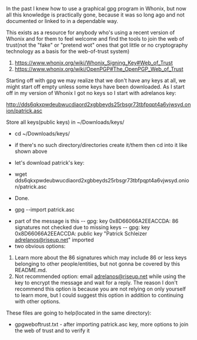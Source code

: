 In the past I knew how to use a graphical gpg program in Whonix, but now all this knowledge is practically gone, because it was so long ago and not documented or linked to in a dependable way.

This exists as a resource for anybody who's using a recent version of Whonix and for them to feel welcome and find the tools to join the web of trust(not the "fake" or "pretend wot" ones that got little or no cryptography technology as a basis for the web-of-trust system)

1. https://www.whonix.org/wiki/Whonix_Signing_Key#Web_of_Trust
2. https://www.whonix.org/wiki/OpenPGP#The_OpenPGP_Web_of_Trust

Starting off with gpg we may realize that we don't have any keys at all, we might start off empty unless some keys have been downloaded. As I start off in my version of Whonix I got no keys so I start with adrelanos key:

http://dds6qkxpwdeubwucdiaord2xgbbeyds25rbsgr73tbfpqpt4a6vjwsyd.onion/patrick.asc

Store all keys(public keys) in ~/Downloads/keys/
* cd ~/Downloads/keys/
- if there's no such directory/directories create it/them then cd into it like shown above

- let's download patrick's key: 
* wget dds6qkxpwdeubwucdiaord2xgbbeyds25rbsgr73tbfpqpt4a6vjwsyd.onion/patrick.asc
- Done.

* gpg --import patrick.asc
- part of the message is this
-- gpg: key 0x8D66066A2EEACCDA: 86 signatures not checked due to missing keys
-- gpg: key 0x8D66066A2EEACCDA: public key "Patrick Schleizer <adrelanos@riseup.net>" imported
- two obvious options:
1. Learn more about the 86 signatures which may include 86 or less keys belonging to other people/entities, but not gonna be covered by this README.md.
2. Not recommended option: email adrelanos@riseup.net while using the key to encrypt the message and wait for a reply. The reason I don't recommend this option is because you are not relying on only yourself to learn more, but I could suggest this option in addition to continuing with other options.

These files are going to help(located in the same directory):
- gpgweboftrust.txt - after importing patrick.asc key, more options to join the web of trust and to verify it




